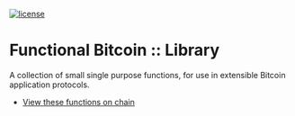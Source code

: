 [![license](https://img.shields.io/github/license/functional-bitcoin/library.svg)](https://github.com/functional-bitcoin/library/blob/master/license.md)

# Functional Bitcoin :: Library

A collection of small single purpose functions, for use in extensible Bitcoin application protocols.

* [View these functions on chain](https://babel.bitdb.network/query/1DHDifPvtPgKFPZMRSxmVHhiPvFmxZwbfh/ewogICJ2IjogMywKICAicSI6IHsKICAgICJmaW5kIjogewogICAgICAiaW4uZS5hIjogIjFKaWhBY29GUzRNQ1Vjd3E2QXhRSEhHeTR0R0FCdDlIQ3UiLAogICAgICAib3V0LnMxIjogIjFBS3lGUVdHR3JwajFOd3A2SDZ1VUVlcmNRUDIxM3pqM1AiCiAgICB9CiAgfSwKICAiciI6IHsKICAgICJmIjogIlsuW10gfCB7IGg6IC50eC5oLCBhOiAuaW5bMF0uZS5hLCBuYW1lOiAub3V0WzBdLnMyLCBmbjogLm91dFswXSB8ICgubHMzIC8vIC5zMyksIHY6IC5vdXRbMF0uczQgfV0iCiAgfQp9)

